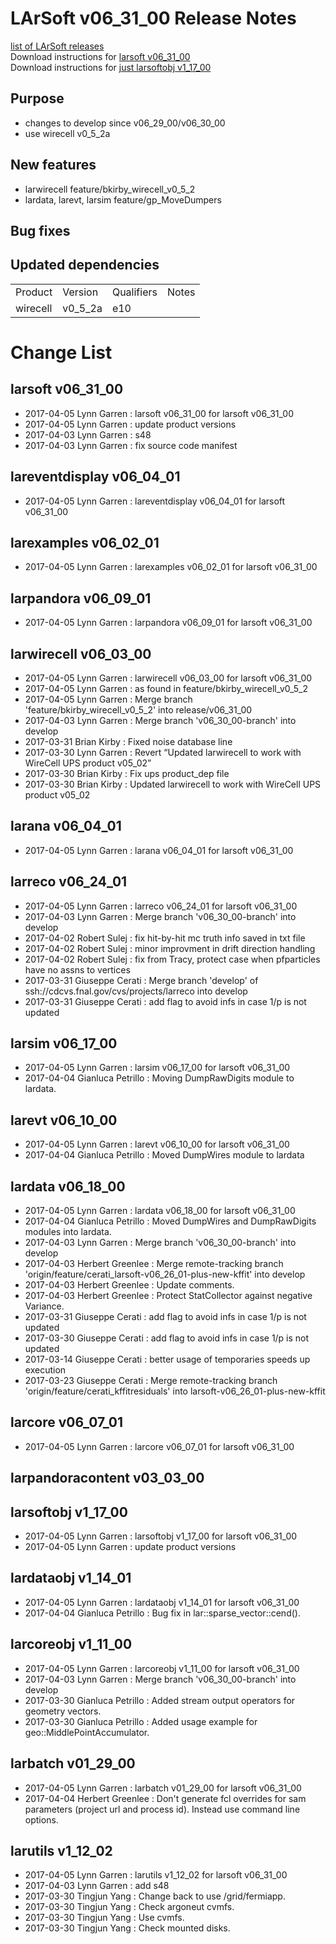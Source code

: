 # LArSoft v06_31_00 Release Notes



[list of LArSoft releases](LArSoft_release_list)  
Download instructions for [larsoft v06_31_00](http://scisoft.fnal.gov/scisoft/bundles/larsoft/v06_31_00/larsoft-v06_31_00.html)  
Download instructions for [just larsoftobj v1_17_00](http://scisoft.fnal.gov/scisoft/bundles/larsoftobj/v1_17_00/larsoftobj-v1_17_00.html)

## Purpose

-   changes to develop since v06_29_00/v06_30_00
-   use wirecell v0_5_2a

## New features

-   larwirecell feature/bkirby_wirecell_v0_5_2
-   lardata, larevt, larsim feature/gp_MoveDumpers

## Bug fixes

## Updated dependencies

|          |          |            |       |
|----------|----------|------------|-------|
| Product  | Version  | Qualifiers | Notes |
| wirecell | v0_5_2a | e10        |       |

# Change List

## larsoft v06_31_00

-   2017-04-05 Lynn Garren : larsoft v06_31_00 for larsoft v06_31_00
-   2017-04-05 Lynn Garren : update product versions
-   2017-04-03 Lynn Garren : s48
-   2017-04-03 Lynn Garren : fix source code manifest

## lareventdisplay v06_04_01

-   2017-04-05 Lynn Garren : lareventdisplay v06_04_01 for larsoft v06_31_00

## larexamples v06_02_01

-   2017-04-05 Lynn Garren : larexamples v06_02_01 for larsoft v06_31_00

## larpandora v06_09_01

-   2017-04-05 Lynn Garren : larpandora v06_09_01 for larsoft v06_31_00

## larwirecell v06_03_00

-   2017-04-05 Lynn Garren : larwirecell v06_03_00 for larsoft v06_31_00
-   2017-04-05 Lynn Garren : as found in feature/bkirby_wirecell_v0_5_2
-   2017-04-05 Lynn Garren : Merge branch 'feature/bkirby_wirecell_v0_5_2' into release/v06_31_00
-   2017-04-03 Lynn Garren : Merge branch 'v06_30_00-branch' into develop
-   2017-03-31 Brian Kirby : Fixed noise database line
-   2017-03-30 Lynn Garren : Revert “Updated larwirecell to work with WireCell UPS product v05_02”
-   2017-03-30 Brian Kirby : Fix ups product_dep file
-   2017-03-30 Brian Kirby : Updated larwirecell to work with WireCell UPS product v05_02

## larana v06_04_01

-   2017-04-05 Lynn Garren : larana v06_04_01 for larsoft v06_31_00

## larreco v06_24_01

-   2017-04-05 Lynn Garren : larreco v06_24_01 for larsoft v06_31_00
-   2017-04-03 Lynn Garren : Merge branch 'v06_30_00-branch' into develop
-   2017-04-02 Robert Sulej : fix hit-by-hit mc truth info saved in txt file
-   2017-04-02 Robert Sulej : minor improvment in drift direction handling
-   2017-04-02 Robert Sulej : fix from Tracy, protect case when pfparticles have no assns to vertices
-   2017-03-31 Giuseppe Cerati : Merge branch 'develop' of ssh://cdcvs.fnal.gov/cvs/projects/larreco into develop
-   2017-03-31 Giuseppe Cerati : add flag to avoid infs in case 1/p is not updated

## larsim v06_17_00

-   2017-04-05 Lynn Garren : larsim v06_17_00 for larsoft v06_31_00
-   2017-04-04 Gianluca Petrillo : Moving DumpRawDigits module to lardata.

## larevt v06_10_00

-   2017-04-05 Lynn Garren : larevt v06_10_00 for larsoft v06_31_00
-   2017-04-04 Gianluca Petrillo : Moved DumpWires module to lardata

## lardata v06_18_00

-   2017-04-05 Lynn Garren : lardata v06_18_00 for larsoft v06_31_00
-   2017-04-04 Gianluca Petrillo : Moved DumpWires and DumpRawDigits modules into lardata.
-   2017-04-03 Lynn Garren : Merge branch 'v06_30_00-branch' into develop
-   2017-04-03 Herbert Greenlee : Merge remote-tracking branch 'origin/feature/cerati_larsoft-v06_26_01-plus-new-kffit' into develop
-   2017-04-03 Herbert Greenlee : Update comments.
-   2017-04-03 Herbert Greenlee : Protect StatCollector against negative Variance.
-   2017-03-31 Giuseppe Cerati : add flag to avoid infs in case 1/p is not updated
-   2017-03-30 Giuseppe Cerati : add flag to avoid infs in case 1/p is not updated
-   2017-03-14 Giuseppe Cerati : better usage of temporaries speeds up execution
-   2017-03-23 Giuseppe Cerati : Merge remote-tracking branch 'origin/feature/cerati_kffitresiduals' into larsoft-v06_26_01-plus-new-kffit

## larcore v06_07_01

-   2017-04-05 Lynn Garren : larcore v06_07_01 for larsoft v06_31_00

## larpandoracontent v03_03_00

## larsoftobj v1_17_00

-   2017-04-05 Lynn Garren : larsoftobj v1_17_00 for larsoft v06_31_00
-   2017-04-05 Lynn Garren : update product versions

## lardataobj v1_14_01

-   2017-04-05 Lynn Garren : lardataobj v1_14_01 for larsoft v06_31_00
-   2017-04-04 Gianluca Petrillo : Bug fix in lar::sparse_vector::cend().

## larcoreobj v1_11_00

-   2017-04-05 Lynn Garren : larcoreobj v1_11_00 for larsoft v06_31_00
-   2017-04-03 Lynn Garren : Merge branch 'v06_30_00-branch' into develop
-   2017-03-30 Gianluca Petrillo : Added stream output operators for geometry vectors.
-   2017-03-30 Gianluca Petrillo : Added usage example for geo::MiddlePointAccumulator.

## larbatch v01_29_00

-   2017-04-05 Lynn Garren : larbatch v01_29_00 for larsoft v06_31_00
-   2017-04-04 Herbert Greenlee : Don't generate fcl overrides for sam parameters (project url and process id). Instead use command line options.

## larutils v1_12_02

-   2017-04-05 Lynn Garren : larutils v1_12_02 for larsoft v06_31_00
-   2017-04-03 Lynn Garren : add s48
-   2017-03-30 Tingjun Yang : Change back to use /grid/fermiapp.
-   2017-03-30 Tingjun Yang : Check argoneut cvmfs.
-   2017-03-30 Tingjun Yang : Use cvmfs.
-   2017-03-30 Tingjun Yang : Check mounted disks.
